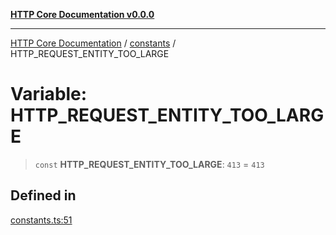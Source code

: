 [**HTTP Core Documentation v0.0.0**](../../README.md)

***

[HTTP Core Documentation](../../modules.md) / [constants](../README.md) / HTTP\_REQUEST\_ENTITY\_TOO\_LARGE

# Variable: HTTP\_REQUEST\_ENTITY\_TOO\_LARGE

> `const` **HTTP\_REQUEST\_ENTITY\_TOO\_LARGE**: `413` = `413`

## Defined in

[constants.ts:51](https://github.com/stonemjs/http-core/blob/a162480c16327760396238c341daab61793d5440/src/constants.ts#L51)
